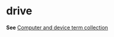 # drive

**See** [Computer and device term collection](/style-guide/a-z-word-list-term-collections/term-collections/computer-device-terms)

